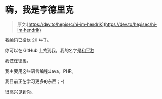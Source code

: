 # 嗨，我是亨德里克

> 原文:[https://dev.to/hepisec/hi-im-hendrik](https://dev.to/hepisec/hi-im-hendrik)

我编码已经快 20 年了。

你可以在 GitHub 上找到我，我的名字是[和平秒](https://github.com/hepisec)

我住在德国。

我主要用这些语言编程:Java，PHP。

我目前正在学习更多的东西；-)

很高兴见到你。